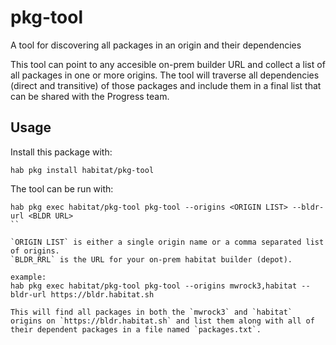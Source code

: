 # pkg-tool

A tool for discovering all packages in an origin and their dependencies

This tool can point to any accesible on-prem builder URL and collect a list of all packages in one or more origins. The tool will traverse all dependencies (direct and transitive) of those packages and include them in a final list that can be shared with the Progress team.

## Usage

Install this package with:

```
hab pkg install habitat/pkg-tool
```

The tool can be run with:

```
hab pkg exec habitat/pkg-tool pkg-tool --origins <ORIGIN LIST> --bldr-url <BLDR URL>
``

`ORIGIN LIST` is either a single origin name or a comma separated list of origins.
`BLDR_RRL` is the URL for your on-prem habitat builder (depot).

example:
hab pkg exec habitat/pkg-tool pkg-tool --origins mwrock3,habitat --bldr-url https://bldr.habitat.sh

This will find all packages in both the `mwrock3` and `habitat` origins on `https://bldr.habitat.sh` and list them along with all of their dependent packages in a file named `packages.txt`.

